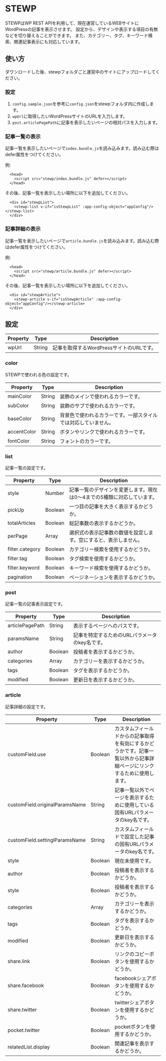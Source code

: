 # STEWP
STEWPはWP REST APIを利用して、現在運営しているWEBサイトにWordPressの記事を表示させます。
設定から、デザインや表示する項目の有無などを切り替えることができます。
また、カテゴリー、タグ、キーワード検索、関連記事表示にも対応しています。

## 使い方
ダウンロードした後、stewpフォルダごと運営中のサイトにアップロードしてください。

### 設定
1. `config.sample.json`を参考に`config.json`をstewpフォルダ内に作成します。
2. `wpUrl`に取得したいWordPressサイトのURLを入力します。
3. `post.articlePagePath`に記事を表示したいページの相対パスを入力します。

### 記事一覧の表示
記事一覧を表示したいページで`index.bundle.js`を読み込みます。読み込む際はdefer属性をつけてください。

例:
```
  <head>
    <script src="stewp/index.bundle.js" defer></script>
  </head>
```

その後、記事一覧を表示したい場所に以下を追加してください。

```
  <div id="stewpList">
    <stewp-list v-if="isStewpList" :app-config-object="appConfig"/></stewp-list>
  </div>
```

### 記事詳細の表示

記事一覧を表示したいページで`article.bundle.js`を読み込みます。読み込む際はdefer属性をつけてください。

例:
```
  <head>
    <script src="stewp/article.bundle.js" defer></script>
  </head>
```

その後、記事一覧を表示したい場所に以下を追加してください。

```
  <div id="stewpArticle">
    <stewp-article v-if="isStewpArticle" :app-config-object="appConfig"/></stewp-article>
  </div>
```
## 設定

| Property | Type | Description |
----|----|---- 
| wpUrl | String | 記事を取得するWordPressサイトのURLです。 |

### color
STEWPで使われる色の設定です。

| Property | Type | Description |
----|----|---- 
| mainColor | String | 装飾のメインで使われるカラーです。 |
| subColor | String | 装飾のサブで使われるカラーです。 |
| baseColor | String | 背景色で使われるカラーです。一部スタイルでは対応していません。 |
| accentColor | String | ボタンやリンクで使われるカラーです。 |
| fontColor | String | フォントのカラーです。 |

### list
記事一覧の設定です。

| Property | Type | Description |
----|----|---- 
| style | Number | 記事一覧のデザインを変更します。現在は0〜4までの5種類に対応しています。 |
| pickUp | Boolean | 一つ目の記事を大きく表示するかどうか。 |
| totalArticles | Boolean | 総記事数の表示するかどうか。 |
| perPage | Array | 選択式の表示記事数の数値を設定します。空にすると、表示しません。 |
| filter.category | Boolean | カテゴリー検索を使用するかどうか。 |
| filter.tag | Boolean | タグ検索を使用するかどうか。 |
| filter.keyword | Boolean | キーワード検索を使用するかどうか。 |
| pagination | Boolean | ページネーションを表示するかどうか。 |

### post
記事一覧の記事表示設定です。

| Property | Type | Description |
----|----|---- 
| articlePagePath | String | 表示するページへのパスです。 |
| paramsName | String | 記事を特定するためのURLパラメータのkey名です。 |
| author | Boolean | 投稿者を表示するかどうか。 |
| categories | Array | カテゴリーを表示するかどうか。 |
| tags | Boolean | タグを表示するかどうか。 |
| modified | Boolean | 更新日を表示するかどうか。 |

### article
記事詳細の設定です。

| Property | Type | Description |
----|----|---- 
| customField.use | Boolean | カスタムフィールドからの記事取得を有効にするかどうかです。記事一覧以外から記事詳細ページにリンクするために使用します。 |
| customField.originalParamsName | String | 記事一覧以外でページを表示するために使用している固有URLパラメータのkey名です。 |
| customField.settinglParamsName | String | カスタムフィールドで設定した記事の固有URLパラメータのkey名です。 |
| style | Boolean | 現在未使用です。 |
| author | Boolean | 投稿者を表示するかどうか。 |
| style | Boolean | 投稿者を表示するかどうか。 |
| categories | Array | カテゴリーを表示するかどうか。 |
| tags | Boolean | タグを表示するかどうか。 |
| modified | Boolean | 更新日を表示するかどうか。 |
| share.link | Boolean | リンクのコピーボタンを使用するかどうか。 |
| share.facebook | Boolean | facebookシェアボタンを使用するかどうか。 |
| share.twitter | Boolean | twitterシェアボタンを使用するかどうか。 |
| pocket.twitter | Boolean | pocketボタンを使用するかどうか。 |
| relatedList.display | Boolean | 関連記事を表示するかどうか。 |
